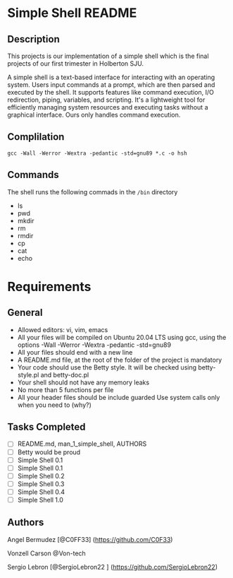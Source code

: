 # Simple Shell README

## Description

This projects is our implementation of a simple shell which is the final projects of our first trimester in Holberton SJU.

A simple shell is a text-based interface for interacting with an operating system. Users input commands at a prompt, which are then parsed and executed by the shell. It supports features like command execution, I/O redirection, piping, variables, and scripting. It's a lightweight tool for efficiently managing system resources and executing tasks without a graphical interface. Ours only handles command execution.


## Complilation

    gcc -Wall -Werror -Wextra -pedantic -std=gnu89 *.c -o hsh

## Commands

The shell runs the following commads in the ```/bin``` directory

- ls
- pwd
- mkdir
- rm 
- rmdir
- cp
- cat
- echo

# Requirements
## General

- Allowed editors: vi, vim, emacs
- All your files will be compiled on Ubuntu 20.04 LTS using gcc, using the options -Wall -Werror -Wextra -pedantic -std=gnu89
- All your files should end with a new line
- A README.md file, at the root of the folder of the project is mandatory
- Your code should use the Betty style. It will be checked using betty-style.pl and betty-doc.pl
- Your shell should not have any memory leaks
- No more than 5 functions per file
- All your header files should be include guarded
    Use system calls only when you need to (why?)

## Tasks Completed

- [ ] README.md, man_1_simple_shell, AUTHORS
- [ ] Betty would be proud
- [ ] Simple Shell 0.1
- [ ] Simple Shell 0.1
- [ ] Simple Shell 0.2
- [ ] Simple Shell 0.3
- [ ] Simple Shell 0.4
- [ ] Simple Shell 1.0

## Authors

Angel Bermudez [@C0FF33] (https://github.com/C0F33)

Vonzell Carson @Von-tech

Sergio Lebron [@SergioLebron22 ] (https://github.com/SergioLebron22)
